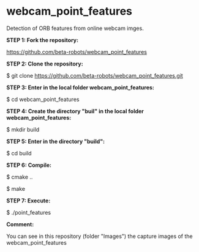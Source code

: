 # webcam_point_features
Detection of ORB features from online webcam imges.

**STEP 1: Fork the repository:**

https://github.com/beta-robots/webcam_point_features

**STEP 2: Clone the repository:**

$ git clone https://github.com/beta-robots/webcam_point_features.git

**STEP 3: Enter in the local folder webcam_point_features:**

$ cd webcam_point_features

**STEP 4: Create the directory "buil" in the local folder webcam_point_features:**

$ mkdir build 

**STEP 5: Enter in the directory "build":**

$ cd build

**STEP 6: Compile:**

$ cmake ..

$ make

**STEP 7: Execute:**

$ ./point_features

**Comment:**

You can see in this repository (folder "Images") the capture images of the webcam_point_features
